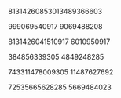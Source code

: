


81314260853013489366603


999069540917
9069488208

8131426041510917
6010950917

384856339305
4849248285

743311478009305
11487627692

72535665628285
5669484023

